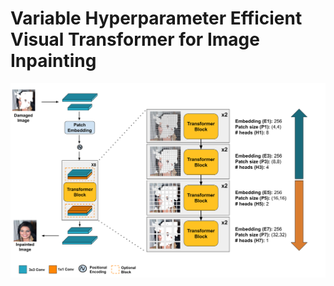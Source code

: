 # Variable Hyperparameter Efficient Visual Transformer for Image Inpainting

![VHII](images/proposal.png?raw=true)

<!-- ---------------------------------------------- -->

